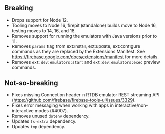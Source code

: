 ## Breaking

- Drops support for Node 12.
- Tooling moves to Node 16, firepit (standalone) builds move to Node 16, testing moves to 14, 16, and 18.
- Removes support for running the emulators with Java versions prior to 11.
- Removes `params` flag from ext:install, ext:update, ext:configure commands as they are replaced by the Extensions Manifest. See https://firebase.google.com/docs/extensions/manifest for more details.
- Removes `ext:dev:emulators:start` and `ext:dev:emulators:exec` preview commands.

## Not-so-breaking

- Fixes missing Connection header in RTDB emulator REST streaming API (https://github.com/firebase/firebase-tools-ui/issues/3329).
- Fixes error messaging when working with apps in interactive/non-interactive modes (#4007).
- Removes unused `dotenv` dependency.
- Updates `fs-extra` dependency.
- Updates `tmp` dependency.
